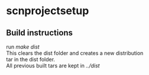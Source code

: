 scnprojectsetup
==============

Build instructions
-----------------
run _make dist_  
This clears the dist folder and creates a new distribution  
tar in the dist folder.  
All previous built tars are kept in _../dist_

